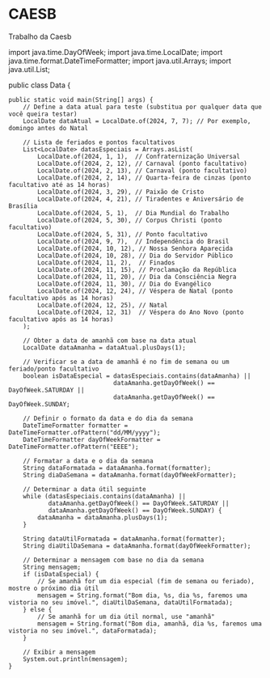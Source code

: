 # CAESB
Trabalho da Caesb




import java.time.DayOfWeek;
import java.time.LocalDate;
import java.time.format.DateTimeFormatter;
import java.util.Arrays;
import java.util.List;

public class Data {

    public static void main(String[] args) {
        // Define a data atual para teste (substitua por qualquer data que você queira testar)
        LocalDate dataAtual = LocalDate.of(2024, 7, 7); // Por exemplo, domingo antes do Natal

        // Lista de feriados e pontos facultativos
        List<LocalDate> datasEspeciais = Arrays.asList(
            LocalDate.of(2024, 1, 1),  // Confraternização Universal
            LocalDate.of(2024, 2, 12), // Carnaval (ponto facultativo)
            LocalDate.of(2024, 2, 13), // Carnaval (ponto facultativo)
            LocalDate.of(2024, 2, 14), // Quarta-feira de cinzas (ponto facultativo até as 14 horas)
            LocalDate.of(2024, 3, 29), // Paixão de Cristo
            LocalDate.of(2024, 4, 21), // Tiradentes e Aniversário de Brasília
            LocalDate.of(2024, 5, 1),  // Dia Mundial do Trabalho
            LocalDate.of(2024, 5, 30), // Corpus Christi (ponto facultativo)
            LocalDate.of(2024, 5, 31), // Ponto facultativo
            LocalDate.of(2024, 9, 7),  // Independência do Brasil
            LocalDate.of(2024, 10, 12), // Nossa Senhora Aparecida
            LocalDate.of(2024, 10, 28), // Dia do Servidor Público
            LocalDate.of(2024, 11, 2),  // Finados
            LocalDate.of(2024, 11, 15), // Proclamação da República
            LocalDate.of(2024, 11, 20), // Dia da Consciência Negra
            LocalDate.of(2024, 11, 30), // Dia do Evangélico
            LocalDate.of(2024, 12, 24), // Véspera de Natal (ponto facultativo após as 14 horas)
            LocalDate.of(2024, 12, 25), // Natal
            LocalDate.of(2024, 12, 31)  // Véspera do Ano Novo (ponto facultativo após as 14 horas)
        );

        // Obter a data de amanhã com base na data atual
        LocalDate dataAmanha = dataAtual.plusDays(1);
        
        // Verificar se a data de amanhã é no fim de semana ou um feriado/ponto facultativo
        boolean isDataEspecial = datasEspeciais.contains(dataAmanha) || 
                                 dataAmanha.getDayOfWeek() == DayOfWeek.SATURDAY || 
                                 dataAmanha.getDayOfWeek() == DayOfWeek.SUNDAY;

        // Definir o formato da data e do dia da semana
        DateTimeFormatter formatter = DateTimeFormatter.ofPattern("dd/MM/yyyy");
        DateTimeFormatter dayOfWeekFormatter = DateTimeFormatter.ofPattern("EEEE");
        
        // Formatar a data e o dia da semana
        String dataFormatada = dataAmanha.format(formatter);
        String diaDaSemana = dataAmanha.format(dayOfWeekFormatter);
        
        // Determinar a data útil seguinte
        while (datasEspeciais.contains(dataAmanha) || 
               dataAmanha.getDayOfWeek() == DayOfWeek.SATURDAY || 
               dataAmanha.getDayOfWeek() == DayOfWeek.SUNDAY) {
            dataAmanha = dataAmanha.plusDays(1);
        }
        
        String dataUtilFormatada = dataAmanha.format(formatter);
        String diaUtilDaSemana = dataAmanha.format(dayOfWeekFormatter);
        
        // Determinar a mensagem com base no dia da semana
        String mensagem;
        if (isDataEspecial) {
            // Se amanhã for um dia especial (fim de semana ou feriado), mostre o próximo dia útil
            mensagem = String.format("Bom dia, %s, dia %s, faremos uma vistoria no seu imóvel.", diaUtilDaSemana, dataUtilFormatada);
        } else {
            // Se amanhã for um dia útil normal, use "amanhã"
            mensagem = String.format("Bom dia, amanhã, dia %s, faremos uma vistoria no seu imóvel.", dataFormatada);
        }
        
        // Exibir a mensagem
        System.out.println(mensagem);
    }
